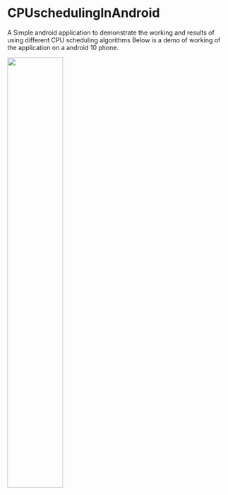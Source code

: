 # CPUschedulingInAndroid
A Simple android application to demonstrate the working and results of using different CPU scheduling algorithms 
Below is a demo of working of the application on a android 10 phone.

[<img src="https://img.youtube.com/vi/v=DAtwx9IUDzw/default.jpg" width="50%">](https://www.youtube.com/watch?v=DAtwx9IUDzw)
